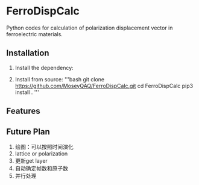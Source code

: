 # FerroDispCalc

Python codes for calculation of polarization displacement vector in ferroelectric materials.

## Installation

1. Install the dependency:

2. Install from source:
'''bash
git clone https://github.com/MoseyQAQ/FerroDispCalc.git
cd FerroDispCalc
pip3 install .
'''

## Features


## Future Plan

1. 绘图：可以按照时间演化
2. lattice or polarization
3. 更新get layer
4. 自动确定帧数和原子数
5. 并行处理